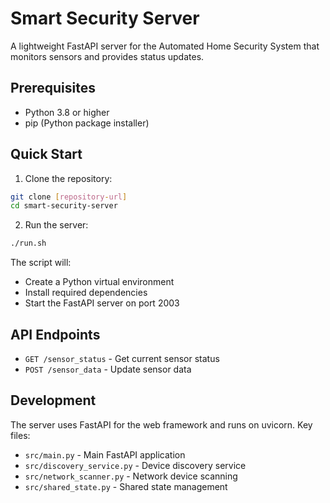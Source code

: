 # Smart Security Server

A lightweight FastAPI server for the Automated Home Security System that monitors sensors and provides status updates.

## Prerequisites

- Python 3.8 or higher
- pip (Python package installer)

## Quick Start

1. Clone the repository:
```bash
git clone [repository-url]
cd smart-security-server
```

2. Run the server:
```bash
./run.sh
```

The script will:
- Create a Python virtual environment
- Install required dependencies
- Start the FastAPI server on port 2003

## API Endpoints

- `GET /sensor_status` - Get current sensor status
- `POST /sensor_data` - Update sensor data

## Development

The server uses FastAPI for the web framework and runs on uvicorn. Key files:

- `src/main.py` - Main FastAPI application
- `src/discovery_service.py` - Device discovery service
- `src/network_scanner.py` - Network device scanning
- `src/shared_state.py` - Shared state management
